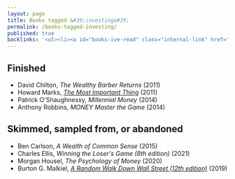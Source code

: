 ```yaml
---
layout: page
title: Books tagged &#39;investing&#39;
permalink: /books-tagged-investing/
published: true
backlinks: '<ul><li><a id="books-ive-read" class="internal-link" href="/books-ive-read/">Books I&#39;ve read</a></li></ul>'
---
```




## Finished 
* David Chilton, _The Wealthy Barber Returns_ (2011) 
* Howard Marks, _<a id="marks-most-important-thing" class="internal-link" href="/marks-most-important-thing/">The Most Important Thing</a>_ (2011) 
* Patrick O'Shaughnessy, _Millennial Money_ (2014) 
* Anthony Robbins, _MONEY Master the Game_ (2014) 


## Skimmed, sampled from, or abandoned 
* Ben Carlson, _A Wealth of Common Sense_ (2015) 
* Charles Ellis, _Winning the Loser's Game (8th edition)_ (2021) 
* Morgan Housel, _The Psychology of Money_ (2020) 
* Burton G. Malkiel, _<a id="malkiel-random-walk" class="internal-link" href="/malkiel-random-walk/">A Random Walk Down Wall Street (12th edition)</a>_ (2019) 
